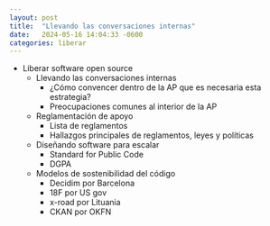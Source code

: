 ```yaml
---
layout: post
title:  "Llevando las conversaciones internas"
date:   2024-05-16 14:04:33 -0600
categories: liberar
---
```




- Liberar software open source
    - Llevando las conversaciones internas
        - ¿Cómo convencer dentro de la AP que es necesaria esta estrategia?
        - Preocupaciones comunes al interior de la AP
    - Reglamentación de apoyo
        - Lista de reglamentos
        - Hallazgos principales de reglamentos, leyes y políticas
    - Diseñando software para escalar
        - Standard for Public Code
        - DGPA
    - Modelos de sostenibilidad del código
        - Decidim por Barcelona
        - 18F por US gov
        - x-road por Lituania
        - CKAN por OKFN
